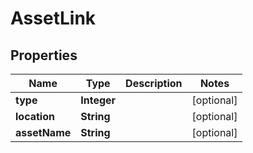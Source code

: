 

# AssetLink


## Properties

| Name | Type | Description | Notes |
|------------ | ------------- | ------------- | -------------|
|**type** | **Integer** |  |  [optional] |
|**location** | **String** |  |  [optional] |
|**assetName** | **String** |  |  [optional] |



